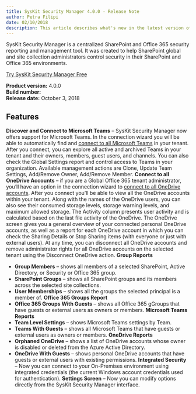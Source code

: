 ```yaml
---
title: SysKit Security Manager 4.0.0 - Release Note
author: Petra Filipi 
date: 02/10/2018 
description: This article describes what's new in the latest version of SysKit Security Manager.
---
```


SysKit Security Manager is a centralized SharePoint and Office 365 security reporting and management tool. It was created to help SharePoint global and site collection administrators control security in their SharePoint and Office 365 environments.

[Try SysKit Security Manager Free](https://www.syskit.com/products/security-manager/download/)

__Product version:__ 4.0.0  
__Build number:__      
__Release date:__ October 3, 2018  

## Features
__Discover and Connect to Microsoft Teams__ – SysKit Security Manager now offers support for Microsoft Teams. In the connection wizard you will be able to automatically find and [connect to all Microsoft Teams](#internal/how-to/connect-to-office-365) in your tenant. After you connect, you can explore all active and archived Teams in your tenant and their owners, members, guest users, and channels. You can also check the Global Settings report and control access to Teams in your organization. Available management actions are Clone, Update Team Settings, Add/Remove Owner, Add/Remove Member. 
__Connect to all OneDrive Accounts__ – if you are a Global Office 365 tenant administrator, you’ll have an option in the connection wizard to [connect to all OneDrive accounts](#internal/how-to/connect-to-office-365). After you connect you’ll be able to view all the OneDrive accounts within your tenant. Along with the names of the OneDrive users, you can also see their consumed storage levels, storage warning levels, and maximum allowed storage. The Activity column presents user activity and is calculated based on the last file activity of the OneDrive. 
The OneDrive screen gives you a general overview of your connected personal OneDrive accounts, as well as a report for each OneDrive account in which you can check the Sharing Details or Stop Sharing items (with everyone or just with external users).
At any time, you can disconnect all OneDrive accounts and remove administrator rights for all OneDrive accounts on the selected tenant using the Disconnect OneDrive action.
__Group Reports__
* __Group Members__ – shows all members of a selected SharePoint, Active Directory, or Security or Office 365 group.
* __SharePoint Groups__ – shows all SharePoint groups and its members across the selected site collections.
* __User Memberships__ – shows all the groups the selected principal is a member of.
__Office 365 Groups Report__
* __Office 365 Groups With Guests__ – shows all Office 365 gGroups that have guests or external users as owners or members.
__Microsoft Teams Reports__
* __Team Level Settings__ – shows Microsoft Teams settings by Team.
* __Teams With Guests__ – shows all Microsoft Teams that have guests or external users as owners or members.
__OneDrive Reports__
* __Orphaned OneDrive__ – shows a list of OneDrive accounts whose owner is disabled or deleted from the Azure Active Directory.
* __OneDrive With Guests__ – shows personal OneDrive accounts that have guests or external users with existing permissions.
__Integrated Security__ – Now you can connect to your On-Premises environment using integrated credentials (the current Windows account credentials used for authentication). 
__Settings Screen__ – Now you can modify options directly from the SysKit Security Manager interface.





